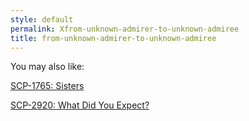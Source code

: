 ```yaml
---
style: default
permalink: Xfrom-unknown-admirer-to-unknown-admiree
title: from-unknown-admirer-to-unknown-admiree
---
```

You may also like:

[SCP-1765: Sisters](http://scp-wiki.net/scp-1765)

[SCP-2920: What Did You Expect?](http://scp-wiki.net/scp-2920)
